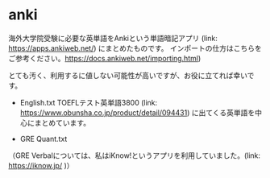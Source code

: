 # anki

海外大学院受験に必要な英単語をAnkiという単語暗記アプリ (link: https://apps.ankiweb.net/) にまとめたものです。
インポートの仕方はこちらをご参考ください。https://docs.ankiweb.net/importing.html)

とても汚く、利用するに値しない可能性が高いですが、お役に立てれば幸いです。

- English.txt
TOEFLテスト英単語3800 (link: https://www.obunsha.co.jp/product/detail/094431) に出てくる英単語を中心にまとめています。

- GRE Quant.txt



（GRE Verbalについては、私はiKnow!というアプリを利用していました。(link: https://iknow.jp/ )）

